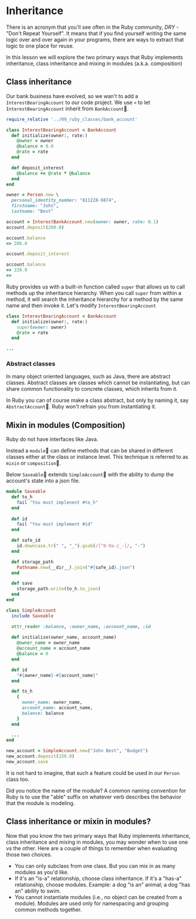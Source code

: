 # Inheritance

There is an acronym that you'll see often in the Ruby community, *DRY* - "Don't Repeat Yourself". It means that if you find yourself writing the same logic over and over again in your programs, there are ways to extract that logic to one place for reuse.

In this lesson we will explore the two primary ways that Ruby implements inheritance, class inheritance and mixing in modules (a.k.a. composition)

## Class inheritance

Our bank business have evolved, so we wan't to add a `InterestBearingAccount` to our code project.
We use `<` to let `InterestBearingAccount` inherit from `BankAccount`.

```ruby
require_relative '../09_ruby_classes/bank_account'

class InterestBearingAccount < BankAccount
  def initialize(owner:, rate:)
    @owner = owner
    @balance = 0.0
    @rate = rate
  end

  def deposit_interest
    @balance += @rate * @balance
  end
end

owner = Person.new \
  personal_identity_number: "811228-9874",
  firstname: "John",
  lastname: "Best"

account = InterestBankAccount.new(owner: owner, rate: 0.1)
account.deposit(200.0)

account.balance
=> 200.0

account.deposit_interest

account.balance
=> 220.0
=> 
```

Ruby provides us with a built-in function called `super` that allows us to call methods up the inheritance hierarchy. When you call `super` from within a method, it will search the inheritance hierarchy for a method by the same name and then invoke it. Let's modify `InterestBearingAccount`

```ruby
class InterestBearingAccount < BankAccount
  def initialize(owner:, rate:)
    super(owner: owner)
    @rate = rate
  end

...
```

### Abstract classes

In many object oriented languages, such as Java, there are abstract classes. Abstract classes are classes which cannot be instantiating, but can share common functionality to concrete classes, which inherits from it.

In Ruby you can of course make a class abstract, but only by naming it, say `AbstractAccount`. Ruby won't refrain you from instantiating it.

## Mixin in modules (Composition)

Ruby do not have interfaces like Java.

Instead a `module` can define methods that can be shared in different classes either at the class or instance level. This technique is referred to as `mixin` or `composition`.

Below `Saveable` extends `SimpleAccount` with the ability to dump the account's state into a json file.

```ruby
module Saveable
  def to_h
    fail "You must implenent #to_h"
  end
  
  def id
    fail "You must implement #id"
  end

  def safe_id
    id.downcase.tr(" ", "_").gsub(/[^0-9a-z_-]/, "-")
  end

  def storage_path
    Pathname.new(__dir__).join("#{safe_id}.json")
  end

  def save
    storage_path.write(to_h.to_json)
  end
end

class SimpleAccount
  include Saveable

  attr_reader :balance, :owner_name, :account_name, :id
  
  def initialize(owner_name, account_name)
    @owner_name = owner_name
    @account_name = account_name
    @balance = 0
  end

  def id
    "#{owner_name}-#{account_name}"
  end

  def to_h
    {
      owner_name: owner_name,
      account_name: account_name,
      balance: balance
    }
  end

  ...
end

new_account = SimpleAccount.new("John Best", "Budget")
new_account.deposit(150.0)
new_account.save
```

It is not hard to imagine, that such a feature could be used in our `Person` class too. 

Did you notice the name of the module? A common naming convention for Ruby is to use the "able" suffix on whatever verb describes the behavior that the module is modeling.

## Class inheritance or mixin in modules?

Now that you know the two primary ways that Ruby implements inheritance, class inheritance and mixing in modules, you may wonder when to use one vs the other. Here are a couple of things to remember when evaluating those two choices.

-   You can only subclass from one class. But you can mix in as many modules as you'd like.
-   If it's an "is-a" relationship, choose class inheritance. If it's a "has-a" relationship, choose modules. Example: a dog "is an" animal; a dog "has an" ability to swim.
-   You cannot instantiate modules (i.e., no object can be created from a module). Modules are used only for namespacing and grouping common methods together.
